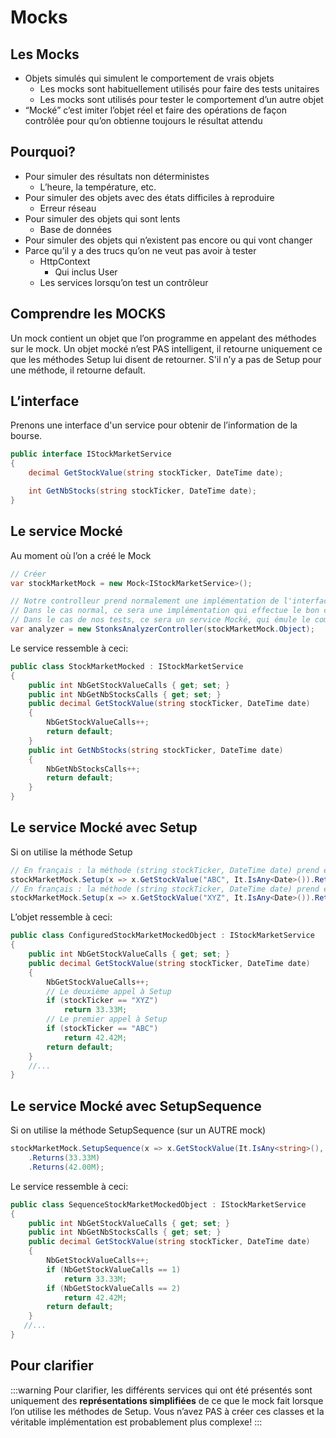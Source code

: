 # Mocks

## Les Mocks

- Objets simulés qui simulent le comportement de vrais objets
    - Les mocks sont habituellement utilisés pour faire des tests unitaires
    - Les mocks sont utilisés pour tester le comportement d’un autre objet
- “Mocké” c’est imiter l’objet réel et faire des opérations de façon contrôlée pour qu’on obtienne toujours le résultat attendu

## Pourquoi?

- Pour simuler des résultats non déterministes
    - L’heure, la température, etc.
- Pour simuler des objets avec des états difficiles à  reproduire
    - Erreur réseau
- Pour simuler des objets qui sont lents
    - Base de données
- Pour simuler des objets qui n’existent pas encore ou qui vont changer
- Parce qu’il y a des trucs qu’on ne veut pas avoir à tester
    - HttpContext
        - Qui inclus User
    - Les services lorsqu’on test un contrôleur

## Comprendre les MOCKS

Un mock contient un objet que l’on programme en appelant des méthodes sur le mock.
Un objet mocké n’est PAS intelligent, il retourne uniquement ce que les méthodes Setup lui disent de retourner.
S'il n’y a pas de Setup pour une méthode, il retourne default.

## L’interface

Prenons une interface d'un service pour obtenir de l’information de la bourse.

```csharp
public interface IStockMarketService
{
    decimal GetStockValue(string stockTicker, DateTime date);

    int GetNbStocks(string stockTicker, DateTime date);
}
```

## Le service Mocké

Au moment où l’on a créé le Mock

```csharp
// Créer 
var stockMarketMock = new Mock<IStockMarketService>();

// Notre controlleur prend normalement une implémentation de l'interface du service.
// Dans le cas normal, ce sera une implémentation qui effectue le bon comportement.
// Dans le cas de nos tests, ce sera un service Mocké, qui émule le comportement d'une implémentation de service. 
var analyzer = new StonksAnalyzerController(stockMarketMock.Object);
```

Le service ressemble à ceci:

```csharp
public class StockMarketMocked : IStockMarketService
{
    public int NbGetStockValueCalls { get; set; }
    public int NbGetNbStocksCalls { get; set; }
    public decimal GetStockValue(string stockTicker, DateTime date)
    {
        NbGetStockValueCalls++;
        return default;
    }
    public int GetNbStocks(string stockTicker, DateTime date)
    {
        NbGetNbStocksCalls++;
        return default;
    }
}
```

## Le service Mocké avec Setup

Si on utilise la méthode Setup

```csharp
// En français : la méthode (string stockTicker, DateTime date) prend en paramètre "ABC" et n'importe quelle date, et retourne 42.42.
stockMarketMock.Setup(x => x.GetStockValue("ABC", It.IsAny<Date>()).Returns(42.42M);
// En français : la méthode (string stockTicker, DateTime date) prend en paramètre "XYZ" et n'importe quelle date, et retourne 33.33.
stockMarketMock.Setup(x => x.GetStockValue("XYZ", It.IsAny<Date>()).Returns(33.33M);
```

L’objet ressemble à ceci:

```csharp
public class ConfiguredStockMarketMockedObject : IStockMarketService
{
    public int NbGetStockValueCalls { get; set; }
    public decimal GetStockValue(string stockTicker, DateTime date)
    {
        NbGetStockValueCalls++;
        // Le deuxième appel à Setup
        if (stockTicker == "XYZ")
            return 33.33M;
        // Le premier appel à Setup
        if (stockTicker == "ABC")
            return 42.42M;
        return default;
    }
    //...
}
```

## Le service Mocké avec SetupSequence

Si on utilise la méthode SetupSequence (sur un AUTRE mock)

```csharp
stockMarketMock.SetupSequence(x => x.GetStockValue(It.IsAny<string>(), It.IsAny<DateTime>()))
    .Returns(33.33M)
    .Returns(42.00M);
```

Le service ressemble à ceci:

```csharp
public class SequenceStockMarketMockedObject : IStockMarketService
{
    public int NbGetStockValueCalls { get; set; }
    public int NbGetNbStocksCalls { get; set; }
    public decimal GetStockValue(string stockTicker, DateTime date)
    {
        NbGetStockValueCalls++;
        if (NbGetStockValueCalls == 1)
            return 33.33M;
        if (NbGetStockValueCalls == 2)
            return 42.42M;
        return default;
    }
   //...
}
```

## Pour clarifier

:::warning
Pour clarifier, les différents services qui ont été présentés sont uniquement des **représentations simplifiées** de ce que le mock fait lorsque l’on utilise les méthodes de Setup. Vous n’avez PAS à créer ces classes et la véritable implémentation est probablement plus complexe!
:::
